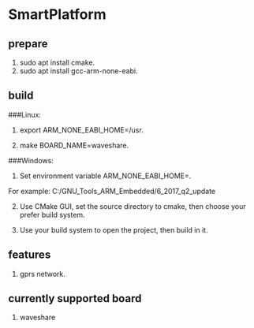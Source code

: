 # SmartPlatform

## prepare

1. sudo apt install cmake.
2. sudo apt install gcc-arm-none-eabi.

## build

###Linux:

1. export ARM_NONE_EABI_HOME=/usr.

2. make BOARD_NAME=waveshare.

###Windows:

1. Set environment variable ARM_NONE_EABI_HOME=<gcc-arm-none-eabi install path>.

For example: C:/GNU_Tools_ARM_Embedded/6_2017_q2_update

2. Use CMake GUI, set the source directory to cmake, then choose your prefer build system.

3. Use your build system to open the project, then build in it.

## features

1. gprs network.

## currently supported board

1. waveshare
